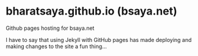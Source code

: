 # bharatsaya.github.io (bsaya.net)
Github pages hosting for bsaya.net

I have to say that using Jekyll with GitHub pages has made deploying and making changes to the site a fun thing...

